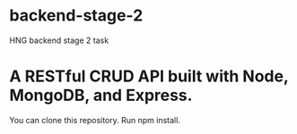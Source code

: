 # backend-stage-2
HNG backend stage 2 task

# A RESTful CRUD API built with Node, MongoDB, and Express.

You can clone this repository.
Run npm install.

